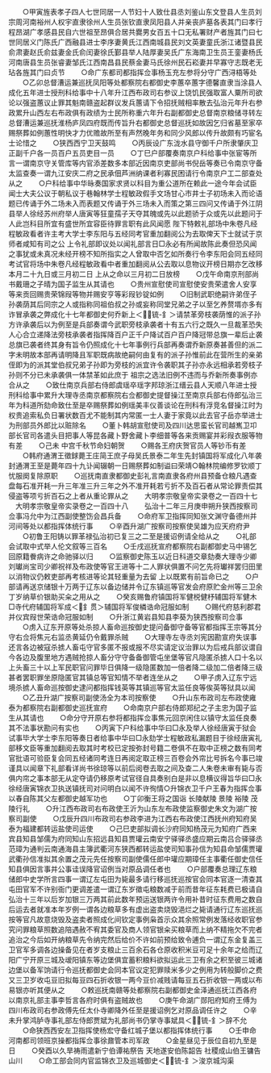 <!-- { "loadSidebar": true } -->
　　○甲寅旌表孝子四人七世同居一人节妇十人致仕县丞刘鉴山东文登县人生员刘宗周河南裕州人权宇直隶徐州人生员张钦直隶凤阳县人并亲丧庐墓各表其门曰孝行程昂湖广孝感县民自六世祖至昂俱合居共爨男女百五十口无私署财产者旌其门曰七世同居义门陈氏广西融县进士李序妻黄氏江西南城县民刘文英妻童氏浙江诸暨县民俞肃妻赵氏俞兹妻金氏俞闰妻徐氏鄞县举人陆厚妻吴氏广东海南卫生员王銮妻杨氏河南唐县生员张睿妻邹氏江西南昌县民蔡金妻马氏徐州民石崧妻并早寡守志既老无玷各旌其门曰贞节
　　○命广东都司都指挥佥事杨玉充左参将分守广西浔梧等处
　　○乙卯总督漕运兼巡抚凤阳等处都察院右都御史李蕙卒蕙字德馨直隶当涂县人成化五年进士授刑科给事中十八年升江西布政司右参议上饶饥民强取富人粟所司欲论以强盗蕙议止罪其魁南赣盗起群议发兵蕙请下令招抚贼相率散去弘治元年升右参政累升山西左右布政俱有政绩为士民所称重六年升右副都御史总督南京粮储寻转左总督漕运兼巡抚淮杨庐凤四府既而传旨升右都御史总督巡抚如故因乞归省墓至家卒赐祭葬如例蕙性明快才力优赡故所至有声然晚年务和同少风郎以传升故颇有巧宦名士论惜之
　　○狭西西宁卫天鼓鸣
　　○丙辰设广东泷水县守御千户所隶肇庆卫正副千户各一员百户五员吏目一员
　　○丁巳户部覆奏南京户科给事中张宦等所言一谓南京守关管库等内官添差数多本部近因南京吏部尚书倪岳等奏已令南京守备太监查奏一谓九江安庆二府之民承佃芦洲纳课者利寡民困请行令南京户工二部查处从之
　　○户科给事中华昹奏国家求贤以科目为重公道所在赖此一途今年会试臣闻士大夫公议于朝私议于巷翰林学士程敏政假手文场甘心市井士子初场未入而论语题已传诵于外二场未入而表题又传诵于外三场未入而策之第三四问又传诵于外江阴县举人徐经苏州府举人唐寅等狂童孺子天夺其魄或先以此题骄于众或先以此题问于人此岂科目所宜有盛世所宜容臣待罪言职有此风闻愿  陛下特敕礼部场中朱卷凡经程敏政看者许主考大学士李东阳与五经同考官重加翻阅公为去取俾天下士就试于京师者咸知有司之公  上令礼部即议处以闻礼部言日□永必有所闻故陈此奏但恐风闻之事犹或未真况未经开榜不知所指实之人曾取中否乞如所奏行令李东阳会同五经同考试官将场中朱卷凡经程敏政看中者重加翻阅从公去取以息物议开榜日期亦乞改移本月二十九日或三月初二日  上从之命以三月初二日放榜
　　○戊午命南京刑部尚书戴珊之子晴为国子监生从其请也
　　○贵州宣慰使司宣慰使安贵荣遣舍人安享等来贡回赐贵荣锦叚等物并赐安亨等彩叚钞锭如例
　　○旧制武职绝嗣许弟侄子孙袭荫其后同宗之人或指称同祖伯叔之孙或妄称同堂兄弟之子以至乞养赘壻亦多有诈冒承袭之弊成化十七年都御史何乔新上＜锍-釒＞请禁革旁枝袭荫惟的派子孙方许承袭后以为例至是兵部奏谓今武职旁枝承袭者十有五六行之既久一旦裁革恐失人心合立递降法旁枝承袭者指挥降百户正千户降试百户百户降冠带总旗一辈后止袭总旗已袭者终其身有旨令仍照成化十七年事例行兵部再奏谓乔新原奏甚善但的派二字未明故本部再请明降且军职既病故绝嗣何由复有的派子孙惟前此在营所生的亲弟侄即为的派其堂伯叔兄弟子孙即为旁枝的派宜许令袭职其子孙亦永远相承若旁枝子孙则不分已未承袭俱一体禁革如此庶于  祖宗之选法旧例不违而与乔新所奏事例亦合从之
　　○致仕南京兵部右侍郎虞瑶卒瑶字邦琼浙江缙云县人天顺八年进士授刑科给事中累升大理寺丞南京都察院右佥都御史提督操江至南京兵部右侍郎弘治三年为科道所劾命致仕至是卒赐祭葬如例瑶美丰仪善谈论在刑科有浮竞名督操江时为权贵追索私负日署状数百尤不能制其内常匿一士人妻于家竟以此去官子岳亦举进士为刑部员外郎比以赃除名
　　○董卜韩胡宣慰使司及四川达思蛮长官司越嶲卫卭部长官司各遣头目把事人等昆各藏卜野舍藏卜李细普等各来贡赐宴并彩叚衣服等物有差
　　○己未  中宫千秋节命妇朝贺
　　○赐各王府庆贺官员人等钞币有差
　　○韩府通渭王徵銶薨王庄简王庶子母吴氏景泰二年生先封镇国将军成化八年袭封通渭王至是薨年四十九讣闻辍朝一日赐祭葬如制谥曰荣靖○翰林院编修罗钦顺丁忧服阕复除原职
　　○巡抚南直隶都御史彭礼言南直隶各府州县预备仓粮凡遇查盘每石准开耗一升三年准三升三年之外不准开耗若亏折不及百石者从常论罪责偿其侵盗等项亏折百石之上者从重论罪从之
　　大明孝宗敬皇帝实录卷之一百四十七
　大明孝宗敬皇帝实录卷之一百四十八
　　弘治十二年三月庚申朔升狭西按察司佥事冯允中为江西副使整饬会昌兵备
　　○命府军卫指挥同知张文渊守备德州并河间等处以都指挥体统行事
　　○辛酉升湖广按察司按察使吴雄为应天府府尹
　　○初鲁王阳铸以罪革禄弘治初已复三之二至是援诏例请全给从之
　　○礼部会试取中式举人伦文叙等三百名
　　○壬戌巡抚宣府都察院右副都御史马中锡乞回原籍餋病许之命驰驿以归
　　○监察御史陈玉以近日科道交章劾奏大理寺少卿刘瓛尚宝司少卿祝祥及布政使等官王进等十二人罪状俱置不问乞先将瓛祥罢归田里以消物议仍敕吏部再考核进等论其轻重量为去留  上以既累有前旨命已之
　　○户部请再送京储银十万两于辽东以备边储并令辽东镇巡等官发会府原贮金州等三卫余丁岁纳草价银助买籴之用从之
　　○癸亥赐鲁府镇国将军健棁健杼辅国将军健木□寺代府辅国将军成＜釒贯＞辅国将军俊橉诰命冠服如制
　　○赐代府慈利郡君并仪宾叚世荣诰命冠服如制
　　○升浙江黄岩县知县李葵为狭西按察司佥事
　　○虏入辽东开原等处杀掠人畜命巡按御史提问备御守备等官都指挥王宗等其分守右佥将焦元右监丞黄延仍令戴罪杀贼
　　○大理寺左寺丞刘宪因勘宣府失误事还言各边被寇杀掳人畜屯守官多匿不报或报不尽实请定议治罪以为后戒兵部议谓自今各边及腹里地方遇贼抢掠人畜分守守备备御管屯坐堡等官凡隐匿杀掳人口十名以上头畜三十以上军民职官问罪毕日俱降一级隐匿数加一倍者降二级加二倍者降三级甚者罢职罪坐原隐匿官其镇总等官知情不举者连坐从之
　　○甲子虏入辽东宁远境杀掳人畜命巡按御史逮问都指挥钱英等其镇巡等官太监任良等俟英等狱具以闻
　　○乙丑升湖广按察司副使汤全为本司按察使
　　○升山东布政司左布政使雍泰为都察院右副都御史巡抚宣府
　　○命南京户部右侍郎郑纪之子主忠为国子监生从其请也
　　○命分守开原右参将都指挥佥事焦元回京闲住以镇守太监任良奏其不法事状勘问有实也
　　○丙寅下户科给事中华曰□永及举人徐经唐寅于狱会试事毕大学士李东阳等奏日者给事中华曰□永劾学士程敏政私漏题目于徐经唐寅礼部移文臣等重加翻阅去取其时考校已定按弥封号籍二卷俱不在取中正榜之数有同考官批语可验臣复会同五经诸同考连日再阅定取正榜三百卷会外帘比号拆名今事已竣谨具以闻章下礼部看详尚书徐琼等以前后阅卷去取之间及查二人朱卷未审有毙与否俱内帘之事本部无从定夺请仍移原考试官径自具奏别白是非以息横议得旨华曰□永徐经唐寅锦衣卫执送镇抚司对问明白以闻不许徇情○升锦衣卫千户王春为指挥佥事以春自陈其父左都御史越军功也
　　○丁卯衡王将之国诣  长陵献陵  景陵  裕陵  茂陵行礼
　　○升江西布政司右布政使王沂为山东左布政使监察御史朱文为湖广按察司副使
　　○戊辰升四川布政司右参政李进为江西右布政使江西抚州府知府吴泰为福建都转运盐使司运使
　　○己巳吏部拟调长沙府同知杨茂元为知府广西来宾县知县邹儒为府同知山东招远县知县贾瓘云南安宁驿驿丞盛应期云南吕合驿驿丞范璋为通判云南通海县主簿武衢河东狭西都转运盐使司知事孙信为知县命邹儒贾瓘武衢孙信准拟其余置之茂元先任按察司副使儒任郎中瓘应期璋任主事衢任御史信任知县俱因言事并公事诖误降官诏例当对原品调任者也
　　○户部覆奏总理辽东粮储郎中史学所言四事一谓辽左屯田为毙最多请行移巡抚巡按官会同本官逐一清查其屯田官军不许别衙门更调差遣一谓辽东岁徵屯粮数减于前而昔年征东耗费已极请自弘治十三年以后岁加银三万两其前此数年预运送银两许令用补昔时征东费用之数自后运去者就准本年岁例一谓各边粮草多有虚出盗卖烧毁浥烂之毙请通行辽东巡抚巡按等官凡故意烧毁及盗卖者照成化间钦定事例枭首示众其余照常例发落经收职官参究问罪粮草照数追陪遇赦不宥其委官及商人领官银籴买粮草而上纳不精拖欠不完者追治之今后如开纳粮草先令纳完然后给价不许如前预给致令逋负一谓辽东金复盖三卫官军多调各边操备见在者岁支粮止三百余石各仓原收积米豆可足十余年之给而辽阳广宁开原三城及叆阳镇东等边堡俱宜蓄积粮料欲拟运此三卫有余之积至彼三城诸边堡以备军饷请行令巡抚都御史会同本官议定犯罪赎米多少之例用为转般脚价之费又三卫岁收屯豆旧拟每豆四石折收银一两今豆价减贱请每豆五石折收银一两或以布易银亦听其便从之
　　○敕巡抚南赣等处都察院右副都御史金泽通巡抚江西各府以南京礼部主事李哲言各府时俱有盗贼故也
　　○庚午命湖广郧阳府知府王傅为四川布政司右参政傅先任太仆寺卿降外任至是援诏例乞对原品调任许之
　　○辛未升掌鸿胪寺事礼部左侍郎贾斌为礼部尚书仍掌寺事斌具＜锍-釒＞辞不允
　　○命狭西西安左卫指挥使杨宏守备红城子堡以都指挥体统行事
　　○壬申命河南都司领班京操都指挥佥事徐鼐管本司军政
　　○金星昼见于辰位自初九至是日
　　○癸酉以久旱祷雨遣新宁伯谭祐祭告  天地遂安伯陈韶告  社稷成山伯王镛告  山川
　　○命工部会同内官监锦衣卫及巡城御史＜锍-釒＞浚京城沟渠
